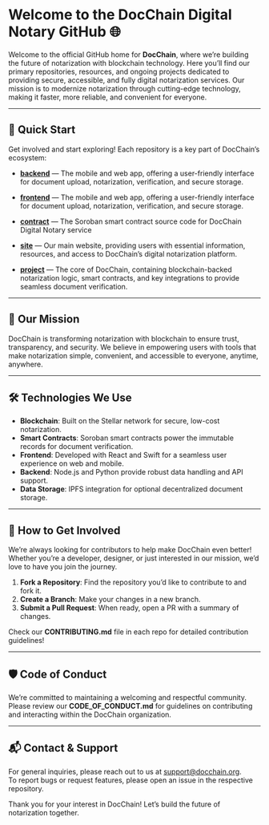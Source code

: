 # Welcome to the DocChain Digital Notary GitHub 🌐

Welcome to the official GitHub home for **DocChain**, where we’re building the future of notarization with blockchain technology. Here you’ll find our primary repositories, resources, and ongoing projects dedicated to providing secure, accessible, and fully digital notarization services. Our mission is to modernize notarization through cutting-edge technology, making it faster, more reliable, and convenient for everyone.

---

## 🚀 Quick Start

Get involved and start exploring! Each repository is a key part of DocChain’s ecosystem:

- [**backend**](https://github.com/docchainnotary/backend) — The mobile and web app, offering a user-friendly interface for document upload, notarization, verification, and secure storage.

- [**frontend**](https://github.com/docchainnotary/frontend) — The mobile and web app, offering a user-friendly interface for document upload, notarization, verification, and secure storage.

- [**contract**](https://github.com/docchainnotary/contract) — The Soroban smart contract source code for DocChain Digital Notary service

- [**site**](https://github.com/docchainnotary/site) — Our main website, providing users with essential information, resources, and access to DocChain’s digital notarization platform.

- [**project**](https://github.com/docchainnotary/project) — The core of DocChain, containing blockchain-backed notarization logic, smart contracts, and key integrations to provide seamless document verification.

---

## 📜 Our Mission

DocChain is transforming notarization with blockchain to ensure trust, transparency, and security. We believe in empowering users with tools that make notarization simple, convenient, and accessible to everyone, anytime, anywhere.

---

## 🛠️ Technologies We Use

- **Blockchain**: Built on the Stellar network for secure, low-cost notarization.
- **Smart Contracts**: Soroban smart contracts power the immutable records for document verification.
- **Frontend**: Developed with React and Swift for a seamless user experience on web and mobile.
- **Backend**: Node.js and Python provide robust data handling and API support.
- **Data Storage**: IPFS integration for optional decentralized document storage.

---

## 💼 How to Get Involved

We’re always looking for contributors to help make DocChain even better! Whether you’re a developer, designer, or just interested in our mission, we’d love to have you join the journey.

1. **Fork a Repository**: Find the repository you’d like to contribute to and fork it.
2. **Create a Branch**: Make your changes in a new branch.
3. **Submit a Pull Request**: When ready, open a PR with a summary of changes.

Check our **CONTRIBUTING.md** file in each repo for detailed contribution guidelines!

---

## 🛡️ Code of Conduct

We’re committed to maintaining a welcoming and respectful community. Please review our **CODE_OF_CONDUCT.md** for guidelines on contributing and interacting within the DocChain organization.

---

## 📬 Contact & Support

For general inquiries, please reach out to us at [support@docchain.org](mailto:support@docchain.org).  
To report bugs or request features, please open an issue in the respective repository.

Thank you for your interest in DocChain! Let’s build the future of notarization together.
